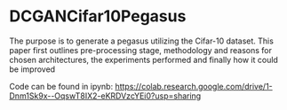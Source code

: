 # DCGANCifar10Pegasus

The purpose is to generate a pegasus utilizing the Cifar-10 dataset. This paper first outlines pre-processing
stage, methodology and reasons for chosen architectures, the experiments performed and finally how it could
be improved

Code can be found in ipynb: https://colab.research.google.com/drive/1-Dnm1Sk9x--OqswT8IX2-eKRDVzcYEi0?usp=sharing

